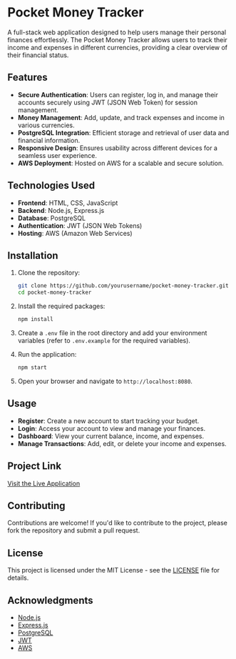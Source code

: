 # Pocket Money Tracker

A full-stack web application designed to help users manage their personal finances effortlessly. The Pocket Money Tracker allows users to track their income and expenses in different currencies, providing a clear overview of their financial status.

## Features

- **Secure Authentication**: Users can register, log in, and manage their accounts securely using JWT (JSON Web Token) for session management.
- **Money Management**: Add, update, and track expenses and income in various currencies.
- **PostgreSQL Integration**: Efficient storage and retrieval of user data and financial information.
- **Responsive Design**: Ensures usability across different devices for a seamless user experience.
- **AWS Deployment**: Hosted on AWS for a scalable and secure solution.

## Technologies Used

- **Frontend**: HTML, CSS, JavaScript
- **Backend**: Node.js, Express.js
- **Database**: PostgreSQL
- **Authentication**: JWT (JSON Web Tokens)
- **Hosting**: AWS (Amazon Web Services)

## Installation

1. Clone the repository:
   ```bash
   git clone https://github.com/yourusername/pocket-money-tracker.git
   cd pocket-money-tracker
   ```

2. Install the required packages:
   ```bash
   npm install
   ```

3. Create a `.env` file in the root directory and add your environment variables (refer to `.env.example` for the required variables).

4. Run the application:
   ```bash
   npm start
   ```

5. Open your browser and navigate to `http://localhost:8080`.

## Usage

- **Register**: Create a new account to start tracking your budget.
- **Login**: Access your account to view and manage your finances.
- **Dashboard**: View your current balance, income, and expenses.
- **Manage Transactions**: Add, edit, or delete your income and expenses.

## Project Link

[Visit the Live Application](http://www.gopocket.co.uk)

## Contributing

Contributions are welcome! If you'd like to contribute to the project, please fork the repository and submit a pull request.

## License

This project is licensed under the MIT License - see the [LICENSE](LICENSE) file for details.

## Acknowledgments

- [Node.js](https://nodejs.org/)
- [Express.js](https://expressjs.com/)
- [PostgreSQL](https://www.postgresql.org/)
- [JWT](https://jwt.io/)
- [AWS](https://aws.amazon.com/)
